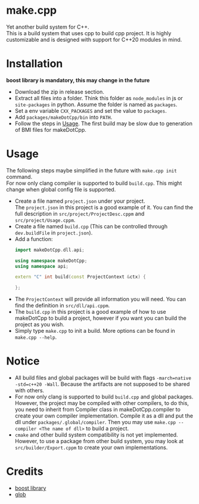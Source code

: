 # make.cpp
Yet another build system for C++.\
This is a build system that uses cpp to build cpp project. It is highly customizable and is designed with support for C++20 modules in mind.

# Installation
**boost library is mandatory, this may change in the future**
* Download the zip in release section.
* Extract all files into a folder. Think this folder as `node_modules` in js or `site-packages` in python. Assume the folder is named as `packages`.
* Set a env variable `CXX_PACKAGES` and set the value to `packages`.
* Add `packages/makeDotCpp/bin` into `PATH`.
* Follow the steps in [Usage](#Usage). The first build may be slow due to generation of BMI files for makeDotCpp.

# Usage
The following steps maybe simplified in the future with `make.cpp init` command.\
For now only clang compiler is supported to build `build.cpp`. This might change when global config file is supported.
* Create a file named `project.json` under your project.\
The `project.json` in this project is a good example of it. You can find the full description in `src/project/ProjectDesc.cppm` and `src/project/Usage.cppm`.
* Create a file named `build.cpp` (This can be controlled through `dev.buildFile` in `project.json`).
* Add a function:
  ```cpp
  import makeDotCpp.dll.api;

  using namespace makeDotCpp;
  using namespace api;

  extern "C" int build(const ProjectContext &ctx) {

  };
  ```
* The `ProjectContext` will provide all information you will need. You can find the definition in `src/dll/api.cppm`.
* The `build.cpp` in this project is a good example of how to use makeDotCpp to build a project, however if you want you can build the project as you wish.
* Simply type `make.cpp` to init a build. More options can be found in `make.cpp --help`.

# Notice
* All build files and global packages will be build with flags `-march=native -std=c++20 -Wall`. Because the artifacts are not supposed to be shared with others.
* For now only clang is supported to build `build.cpp` and global packages. However, the project may be compiled with other compilers, to do this, you need to inherit from Compiler class in makeDotCpp.compiler to create your own compiler implementation. Compile it as a dll and put the dll under `packages/.global/compiler`. Then you may use `make.cpp --compiler <The name of dll>` to build a project.
* `cmake` and other build system compatibility is not yet implemented. However, to use a package from other build system, you may look at `src/builder/Export.cppm` to create your own implementations.

# Credits
* [boost library](https://github.com/boostorg)
* [glob](https://github.com/p-ranav/glob)
